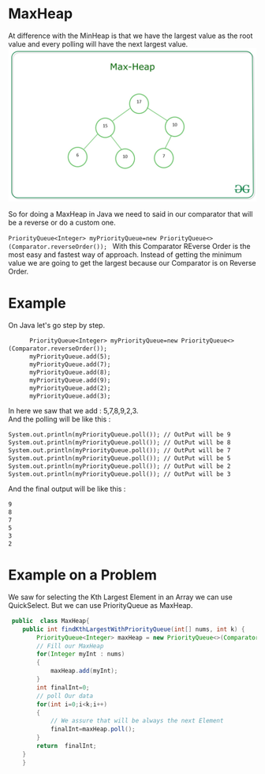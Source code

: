 # MaxHeap
At difference with the MinHeap is that we have the largest value as
the root value and every polling will have the next largest value.
![](MaxHeap.png)

So for doing a MaxHeap in Java we need to said in our comparator that 
will be a reverse or do a custom one. 

`PriorityQueue<Integer> myPriorityQueue=new PriorityQueue<>(Comparator.reverseOrder());
`
With this Comparator REverse Order is the most easy and fastest way 
of approach. Instead of getting the minimum value we are going to get the largest 
because our Comparator is on Reverse Order. 

# Example 
On Java let's go step by step. 
```
      PriorityQueue<Integer> myPriorityQueue=new PriorityQueue<>(Comparator.reverseOrder());
      myPriorityQueue.add(5);
      myPriorityQueue.add(7);
      myPriorityQueue.add(8);
      myPriorityQueue.add(9);
      myPriorityQueue.add(2);
      myPriorityQueue.add(3);
````
In here we saw that we add : 5,7,8,9,2,3.   
And the polling will be like this : 

```
System.out.println(myPriorityQueue.poll()); // OutPut will be 9
System.out.println(myPriorityQueue.poll()); // OutPut will be 8
System.out.println(myPriorityQueue.poll()); // OutPut will be 7
System.out.println(myPriorityQueue.poll()); // OutPut will be 5
System.out.println(myPriorityQueue.poll()); // OutPut will be 2
System.out.println(myPriorityQueue.poll()); // OutPut will be 3
```

And the final output will be like this : 

```
9
8
7
5
3
2
```

# Example on a Problem 
We saw for selecting the Kth Largest Element in an Array we can use 
QuickSelect. But we can use PriorityQueue as MaxHeap.

```java
 public  class MaxHeap{
    public int findKthLargestWithPriorityQueue(int[] nums, int k) {
        PriorityQueue<Integer> maxHeap = new PriorityQueue<>(Comparator.reverseOrder());
        // Fill our MaxHeap
        for(Integer myInt : nums)
        {
            maxHeap.add(myInt);
        }
        int finalInt=0;
        // poll Our data
        for(int i=0;i<k;i++)
        {
            // We assure that will be always the next Element
            finalInt=maxHeap.poll();
        }
        return  finalInt;
    }
    }
    
```
